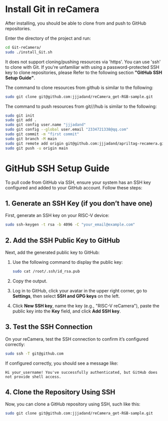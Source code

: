 # Install Git in reCamera
After installing, you should be able to clone from and push to GitHub repositories.

Enter the directory of the project and run:
```bash
cd Git-reCamera/
sudo ./install_Git.sh
```

It does not support cloning/pushing resources via 'https'. You can use 'ssh' to clone with Git. If you're unfamiliar with using a password-protected SSH key to clone repositories, please Refer to the following section **"GitHub SSH Setup Guide"**.

The command to clone resources from github is similar to the following:
```bash
sudo git clone git@github.com:jjjadand/reCamera_get-RGB-sample.git
```
The command to push resources from git///hub is similar to the following:
```bash
sudo git init
sudo git add .
sudo git config user.name "jjjadand"
sudo git config --global user.email "2334721338@qq.com"
sudo git commit -m "first commit"
sudo git branch -M main
sudo git remote add origin git@github.com:jjjadand/apriltag-recamera.git
sudo git push -u origin main
```


# GitHub SSH Setup Guide

To pull code from GitHub via SSH, ensure your system has an SSH key configured and added to your GitHub account. Follow these steps:

## 1. Generate an SSH Key (if you don’t have one)

First, generate an SSH key on your RISC-V device:

```bash
sudo ssh-keygen -t rsa -b 4096 -C "your_email@example.com"
```

## 2. Add the SSH Public Key to GitHub

Next, add the generated public key to GitHub:

1. Use the following command to display the public key:

   ```bash
   sudo cat /root/.ssh/id_rsa.pub
   ```

2. Copy the output.
3. Log in to GitHub, click your avatar in the upper right corner, go to **Settings**, then select **SSH and GPG keys** on the left.
4. Click **New SSH key**, name the key (e.g., "RISC-V reCamera"), paste the public key into the **Key** field, and click **Add SSH key**.

## 3. Test the SSH Connection

On your reCamera, test the SSH connection to confirm it’s configured correctly:

```bash
sudo ssh -T git@github.com
```

If configured correctly, you should see a message like:

```plaintext
Hi your_username! You've successfully authenticated, but GitHub does not provide shell access.
```

## 4. Clone the Repository Using SSH

Now, you can clone a GitHub repository using SSH, such like this:

```bash
sudo git clone git@github.com:jjjadand/reCamera_get-RGB-sample.git
```


